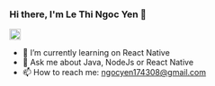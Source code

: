 ### Hi there, I'm Le Thi Ngoc Yen 👋

 <a href="https://dev.to/dephraiim" target="_blank"><img align="center" src="https://cdn.jsdelivr.net/npm/simple-icons@3.0.1/icons/dev-dot-to.svg" alt="dephraiim" height="20" width="20" /></a>

- 🌱 I’m currently learning on React Native
- 💬 Ask me about Java, NodeJs or React Native
- 📫 How to reach me: ngocyen174308@gmail.com
<!--
**yenlee38/yenlee38** is a ✨ _special_ ✨ repository because its `README.md` (this file) appears on your GitHub profile.

Here are some ideas to get you started:

- 🔭 I’m currently working on ...

- 👯 I’m looking to collaborate on ...
- 🤔 I’m looking for help with ...


- 😄 Pronouns: ...
- ⚡ Fun fact: ...
-->
